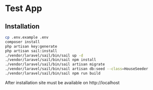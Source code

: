 # Test App

## Installation

```sh
cp .env.example .env
composer install
php artisan key:generate
php artisan sail:install
./vendor/laravel/sail/bin/sail up -d
./vendor/laravel/sail/bin/sail npm install
./vendor/laravel/sail/bin/sail artisan migrate
./vendor/laravel/sail/bin/sail artisan db:seed --class=HouseSeeder
./vendor/laravel/sail/bin/sail npm run build
```
After installation site must be available on http://localhost
